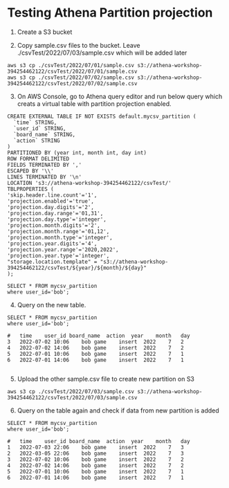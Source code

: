 # Testing Athena Partition projection

1. Create a S3 bucket

2. Copy sample.csv files to the bucket. Leave ./csvTest/2022/07/03/sample.csv which will be added later 

```
aws s3 cp ./csvTest/2022/07/01/sample.csv s3://athena-workshop-394254462122/csvTest/2022/07/01/sample.csv
aws s3 cp ./csvTest/2022/07/02/sample.csv s3://athena-workshop-394254462122/csvTest/2022/07/02/sample.csv
```

3. On AWS Console, go to Athena query editor and run below query which creats a virtual table with partition projection enabled.

```
CREATE EXTERNAL TABLE IF NOT EXISTS default.mycsv_partition (
  `time` STRING,
  `user_id` STRING,
  `board_name` STRING,
  `action` STRING
) 
PARTITIONED BY (year int, month int, day int)
ROW FORMAT DELIMITED
FIELDS TERMINATED BY ','
ESCAPED BY '\\'
LINES TERMINATED BY '\n'
LOCATION 's3://athena-workshop-394254462122/csvTest/'
TBLPROPERTIES (
'skip.header.line.count'='1',
'projection.enabled'='true',
'projection.day.digits'='2',
'projection.day.range'='01,31',
'projection.day.type'='integer',
'projection.month.digits'='2',
'projection.month.range'='01,12',
'projection.month.type'='integer',
'projection.year.digits'='4',
'projection.year.range'='2020,2022', 
'projection.year.type'='integer', 
"storage.location.template" = "s3://athena-workshop-394254462122/csvTest/${year}/${month}/${day}"
);

SELECT * FROM mycsv_partition
where user_id='bob';
```

4. Query on the new table.

```
SELECT * FROM mycsv_partition
where user_id='bob';

#	time	user_id	board_name	action	year	month	day
3	2022-07-02 10:06	bob	game	insert	2022	7	2
4	2022-07-02 14:06	bob	game	insert	2022	7	2
5	2022-07-01 10:06	bob	game	insert	2022	7	1
6	2022-07-01 14:06	bob	game	insert	2022	7	1


```

5. Upload the other sample.csv file to create new partition on S3

```
aws s3 cp ./csvTest/2022/07/03/sample.csv s3://athena-workshop-394254462122/csvTest/2022/07/03/sample.csv
```

6. Query on the table again and check if data from new partition is added

```
SELECT * FROM mycsv_partition
where user_id='bob';

#	time	user_id	board_name	action	year	month	day
1	2022-07-03 22:06	bob	game	insert	2022	7	3
2	2022-03-05 22:06	bob	game	insert	2022	7	3
3	2022-07-02 10:06	bob	game	insert	2022	7	2
4	2022-07-02 14:06	bob	game	insert	2022	7	2
5	2022-07-01 10:06	bob	game	insert	2022	7	1
6	2022-07-01 14:06	bob	game	insert	2022	7	1
```







